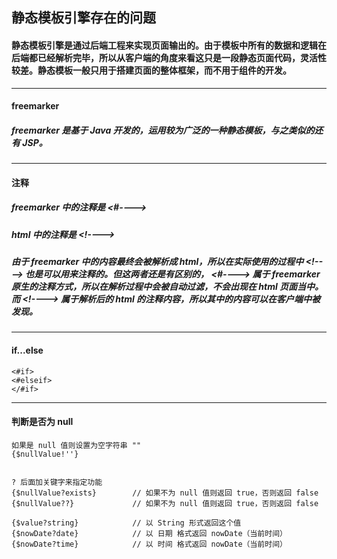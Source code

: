 ## 静态模板引擎存在的问题

####  静态模板引擎是通过后端工程来实现页面输出的。由于模板中所有的数据和逻辑在后端都已经解析完毕，所以从客户端的角度来看这只是一段静态页面代码，灵活性较差。静态模板一般只用于搭建页面的整体框架，而不用于组件的开发。




---
#### freemarker
##### freemarker 是基于 Java 开发的，运用较为广泛的一种静态模板，与之类似的还有 JSP。






---
#### 注释
##### freemarker 中的注释是  <#---->
##### html 中的注释是  \<!---->
##### 由于 freemarker 中的内容最终会被解析成 html，所以在实际使用的过程中  \<!----> 也是可以用来注释的。但这两者还是有区别的， <#----> 属于 freemarker 原生的注释方式，所以在解析过程中会被自动过滤，不会出现在 html 页面当中。而  \<!----> 属于解析后的 html 的注释内容，所以其中的内容可以在客户端中被发现。






---
#### if...else
```freemarker
<#if>
<#elseif>
</#if>
```





---
#### 判断是否为 null
```freemarker
如果是 null 值则设置为空字符串 ""
{$nullValue!''}


? 后面加关键字来指定功能
{$nullValue?exists}        // 如果不为 null 值则返回 true，否则返回 false
{$nullValue??}             // 如果不为 null 值则返回 true，否则返回 false

{$value?string}            // 以 String 形式返回这个值
{$nowDate?date}            // 以 日期 格式返回 nowDate（当前时间）
{$nowDate?time}            // 以 时间 格式返回 nowDate（当前时间）
```
